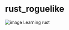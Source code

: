 # rust_roguelike
![image](https://user-images.githubusercontent.com/45149278/187301092-587ce401-466f-409c-b536-9fe44bcb14d9.png)
Learning rust
